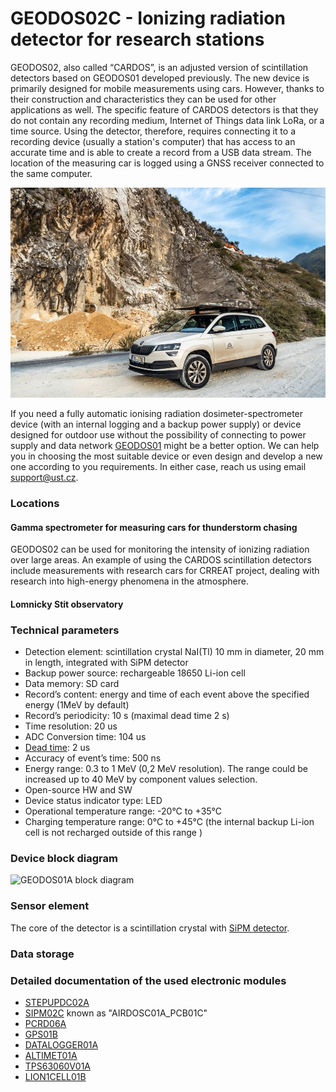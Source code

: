 # GEODOS02C - Ionizing radiation detector for research stations

GEODOS02, also called “CARDOS”, is an adjusted version of scintillation detectors based on GEODOS01 developed previously. The new device is primarily designed for mobile measurements using cars. However, thanks to their construction and characteristics they can be used for other applications as well. The specific feature of CARDOS detectors is that they do not contain any recording medium, Internet of Things data link LoRa, or a time source. Using the detector, therefore, requires connecting it to a recording device (usually a station's computer) that has access to an accurate time and is able to create a record from a USB data stream. The location of the measuring car is logged using a GNSS receiver connected to the same computer.

![GEODOS02 mounted on measuring CRREAT car](/doc/src/img/CRREAT_CAR_small.jpg)

If you need a fully automatic ionising radiation dosimeter-spectrometer device (with an internal logging and a backup power supply) or device designed for outdoor use without the possibility of connecting to power supply and data network [GEODOS01](https://github.com/UniversalScientificTechnologies/GEODOS01) might be a better option. We can help you in choosing the most suitable device or even design and develop a new one according to you requirements. In either case, reach us using email [support@ust.cz](mailto:support@ust.cz).

### Locations


#### Gamma spectrometer for measuring cars for thunderstorm chasing

GEODOS02 can be used for monitoring the intensity of ionizing radiation over large areas. An example of using the CARDOS scintillation detectors include measurements with research cars for CRREAT project, dealing with research into high-energy phenomena in the atmosphere.

#### Lomnicky Stit observatory


### Technical parameters

* Detection element: scintillation crystal NaI(Tl) 10 mm in diameter, 20 mm in length, integrated with SiPM detector
* Backup power source: rechargeable 18650 Li-ion cell
* Data memory: SD card
* Record’s content: energy and time of each event above the specified energy (1MeV by default)
* Record’s periodicity: 10 s (maximal dead time 2 s)
* Time resolution: 20 us
* ADC Conversion time: 104 us
* [Dead time](https://en.wikipedia.org/wiki/Dead_time): 2 us
* Accuracy of event’s time: 500 ns
* Energy range: 0.3 to 1 MeV (0,2 MeV resolution). The range could be increased up to 40 MeV by component values selection.
* Open-source HW and SW
* Device status indicator type: LED
* Operational temperature range: -20°C to +35°C
* Charging temperature range: 0°C to +45°C (the internal backup Li-ion cell is not recharged outside of this range )


### Device block diagram

![GEODOS01A block diagram](doc/src/img</GEODOS02_block.png)

### Sensor element

The core of the detector is a scintillation crystal with [SiPM detector](https://en.wikipedia.org/wiki/Silicon_photomultiplier).

### Data storage


### Detailed documentation of the used electronic modules

* [STEPUPDC02A](https://github.com/mlab-modules/STEPUPDC02)
* [SIPM02C](https://github.com/mlab-modules/SIPM02) known as "AIRDOSC01A_PCB01C"
* [PCRD06A](https://github.com/mlab-modules/PCRD06)
* [GPS01B](https://www.mlab.cz/module/GPS01B)
* [DATALOGGER01A](http://mlab.cz/module/DATALOGGER01A)
* [ALTIMET01A](https://github.com/mlab-modules/ALTIMET01)
* [TPS63060V01A](https://github.com/mlab-modules/TPS63060V01)
* [LION1CELL01B](https://github.com/mlab-modules/LION1CELL01)
